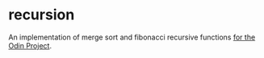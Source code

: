 # recursion
An implementation of merge sort and fibonacci recursive functions [for the Odin Project](https://www.theodinproject.com/lessons/javascript-recursion).
